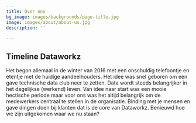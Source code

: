 ```yaml
---
title: Over ons
bg_image: images/backgrounds/page-title.jpg
image: images/about/about-us.jpg
description: ''

---
```

## Timeline Dataworkz

Het begon allemaal in de winter van 2016 met een onschuldig telefoontje en etentje met de huidige aandeelhouders. Het idee was snel geboren om een gave technische data club neer te zetten. Data wordt steeds belangrijker in het dagelijkse (werkend) leven. Van idee naar start was een mooie hectische periode maar voor ons was het altijd belangrijk om de medewerkers centraal te stellen in de organisatie. Binding met je mensen en gave dingen doen bij klanten dat is de core van Dataworkz. Benieuwd hoe we zijn uitgekomen waar we nu staan?